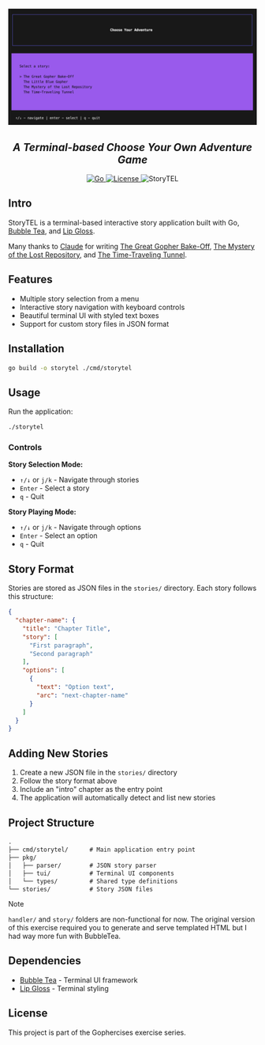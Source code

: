 ![StoryTEL Logo](./logo.png)
<h2 align="center"><i>A Terminal-based Choose Your Own Adventure Game</i></h2>

<p align="center">
  <a href="https://golang.org/doc/go1.14">
    <img alt="Go" src="https://img.shields.io/github/go-mod/go-version/cdkini/Okra?style=flat-square" />
  </a> 
  <a href="https://opensource.org/licenses/MIT">
    <img alt="License" src="https://img.shields.io/github/license/cdkini/Okra?color=red&style=flat-square" />
  </a>
  <a>
    <img alt="StoryTEL" src="https://img.shields.io/badge/version-v1.0.0-yellow?style=flat-square" />
  </a>
</p>



## Intro

StoryTEL is a terminal-based interactive story application built with Go, [Bubble Tea](https://github.com/charmbracelet/bubbletea), and [Lip Gloss](https://github.com/charmbracelet/lipgloss).

Many thanks to [Claude](https://www.anthropic.com/claude-code) for writing [The Great Gopher Bake-Off](./stories/bakeoff.json), [The Mystery of the Lost Repository](./stories/mystery.json), and [The Time-Traveling Tunnel](./stories/timetravel.json).

## Features

- Multiple story selection from a menu
- Interactive story navigation with keyboard controls
- Beautiful terminal UI with styled text boxes
- Support for custom story files in JSON format

## Installation

```bash
go build -o storytel ./cmd/storytel
```

## Usage

Run the application:
```bash
./storytel
```

### Controls

**Story Selection Mode:**
- `↑/↓` or `j/k` - Navigate through stories
- `Enter` - Select a story
- `q` - Quit

**Story Playing Mode:**
- `↑/↓` or `j/k` - Navigate through options
- `Enter` - Select an option
- `q` - Quit

## Story Format

Stories are stored as JSON files in the `stories/` directory. Each story follows this structure:

```json
{
  "chapter-name": {
    "title": "Chapter Title",
    "story": [
      "First paragraph",
      "Second paragraph"
    ],
    "options": [
      {
        "text": "Option text",
        "arc": "next-chapter-name"
      }
    ]
  }
}
```

## Adding New Stories

1. Create a new JSON file in the `stories/` directory
2. Follow the story format above
3. Include an "intro" chapter as the entry point
4. The application will automatically detect and list new stories

## Project Structure

```
.
├── cmd/storytel/      # Main application entry point
├── pkg/
│   ├── parser/        # JSON story parser
│   ├── tui/           # Terminal UI components
│   └── types/         # Shared type definitions
└── stories/           # Story JSON files
```
> [!NOTE]
> `handler/` and `story/` folders are non-functional for now. The original version of this exercise required you to generate and serve templated HTML but I had way more fun with BubbleTea.

## Dependencies

- [Bubble Tea](https://github.com/charmbracelet/bubbletea) - Terminal UI framework
- [Lip Gloss](https://github.com/charmbracelet/lipgloss) - Terminal styling

## License

This project is part of the Gophercises exercise series.
